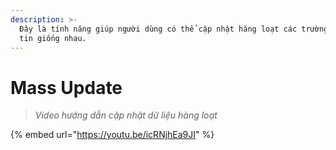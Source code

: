 ```yaml
---
description: >-
  Đây là tính năng giúp người dùng có thể cập nhật hàng loạt các trường thông
  tin giống nhau.
---
```


# Mass Update

> _Video hướng dẫn cập nhật dữ liệu hàng loạt_

{% embed url="https://youtu.be/icRNjhEa9JI" %}

